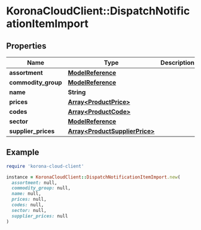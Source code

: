 # KoronaCloudClient::DispatchNotificationItemImport

## Properties

| Name | Type | Description | Notes |
| ---- | ---- | ----------- | ----- |
| **assortment** | [**ModelReference**](ModelReference.md) |  | [optional] |
| **commodity_group** | [**ModelReference**](ModelReference.md) |  | [optional] |
| **name** | **String** |  | [optional] |
| **prices** | [**Array&lt;ProductPrice&gt;**](ProductPrice.md) |  | [optional] |
| **codes** | [**Array&lt;ProductCode&gt;**](ProductCode.md) |  | [optional] |
| **sector** | [**ModelReference**](ModelReference.md) |  | [optional] |
| **supplier_prices** | [**Array&lt;ProductSupplierPrice&gt;**](ProductSupplierPrice.md) |  | [optional] |

## Example

```ruby
require 'korona-cloud-client'

instance = KoronaCloudClient::DispatchNotificationItemImport.new(
  assortment: null,
  commodity_group: null,
  name: null,
  prices: null,
  codes: null,
  sector: null,
  supplier_prices: null
)
```

